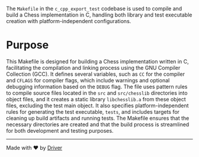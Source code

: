 <!--------------------------------------------------------------------------------->
<!-- IMPORTANT: This file is auto-generated by Driver (https://driver.ai). -------->
<!-- Manual edits may be overwritten on future commits. --------------------------->
<!--------------------------------------------------------------------------------->

The `Makefile` in the `c_cpp_export_test` codebase is used to compile and build a Chess implementation in C, handling both library and test executable creation with platform-independent configurations.

# Purpose
This Makefile is designed for building a Chess implementation written in C, facilitating the compilation and linking process using the GNU Compiler Collection (GCC). It defines several variables, such as `CC` for the compiler and `CFLAGS` for compiler flags, which include warnings and optional debugging information based on the `DEBUG` flag. The file uses pattern rules to compile source files located in the `src` and `src/chesslib` directories into object files, and it creates a static library `libchesslib.a` from these object files, excluding the test main object. It also specifies platform-independent rules for generating the test executable, `tests`, and includes targets for cleaning up build artifacts and running tests. The Makefile ensures that the necessary directories are created and that the build process is streamlined for both development and testing purposes.

---
Made with ❤️ by [Driver](https://www.driver.ai/)